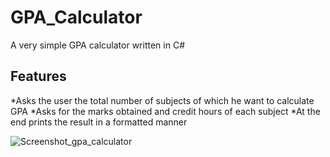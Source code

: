 # GPA_Calculator
A very simple GPA calculator written in C#

## Features

*Asks the user the total number of subjects of which he want to calculate GPA
*Asks for the marks obtained and credit hours of each subject
*At the end prints the result in a formatted manner

![Screenshot_gpa_calculator](https://user-images.githubusercontent.com/63522215/96385039-a6791e00-11aa-11eb-8ac9-7082761172f3.png)
